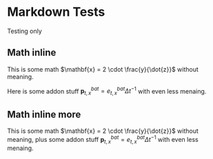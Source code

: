 # Markdown Tests

Testing only

## Math inline

This is some math $\mathbf{x} = 2 \cdot \frac{y}{\dot{z}}$ without meaning.

Here is some addon stuff $\mathbf{p}^{bat}_{t,x} = e^{bat}_{t,x} \Delta t^{-1}$ with even less menaing.

## Math inline more

This is some math $\mathbf{x} = 2 \cdot \frac{y}{\dot{z}}$ without meaning, plus some addon stuff $\mathbf{p}^{bat}_{t,x} = e^{bat}_{t,x} \Delta t^{-1}$ with even less menaing.

